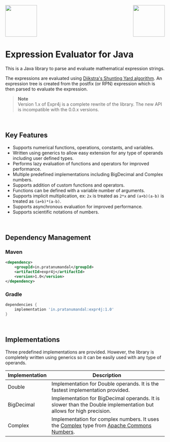 <p>
    <img src="https://raw.githubusercontent.com/prat-man/expr4j/main/images/expr4j-rounded.png" height="100px">
    <img src="https://raw.githubusercontent.com/prat-man/expr4j/main/images/java.png" height="100px" align="right">
</p>

# Expression Evaluator for Java
This is a Java library to parse and evaluate mathematical expression strings.

The expressions are evaluated using [Dijkstra's Shunting Yard algorithm](https://en.wikipedia.org/wiki/Shunting-yard_algorithm). An expression tree is created from the postfix (or RPN) expression which is then parsed to evaluate the expression.

> **Note**<br/>
> Version 1.x of Expr4j is a complete rewrite of the library. The new API is incompatible with the 0.0.x versions.

<br/>

## Key Features
- Supports numerical functions, operations, constants, and variables.
- Written using generics to allow easy extension for any type of operands including user defined types.
- Performs lazy evaluation of functions and operators for improved performance.
- Multiple predefined implementations including BigDecimal and Complex numbers.
- Supports addition of custom functions and operators.
- Functions can be defined with a variable number of arguments.
- Supports implicit multiplication, ex: `2x` is treated as `2*x` and `(a+b)(a-b)` is treated as `(a+b)*(a-b)`.
- Supports asynchronous evaluation for improved performance.
- Supports scientific notations of numbers.

<br/>

## Dependency Management

### Maven
```xml
<dependency>
    <groupId>in.pratanumandal</groupId>
    <artifactId>expr4j</artifactId>
    <version>1.0</version>
</dependency>
```

### Gradle
```gradle
dependencies {
    implementation 'in.pratanumandal:expr4j:1.0'
}
```

<br/>

## Implementations
Three predefined implementations are provided. However, the library is completely written using generics so it can be easily used with any type of operands.

| Implementation | Description                                                                                                                                                                                                                                                                                                           |
|----------------|-----------------------------------------------------------------------------------------------------------------------------------------------------------------------------------------------------------------------------------------------------------------------------------------------------------------------|
| Double         | Implementation for Double operands. It is the fastest implementation provided.                                                                                                                                                                                                                                        |
| BigDecimal     | Implementation for BigDecimal operands. It is slower than the Double implementation but allows for high precision.                                                                                                                                                                                                    |
| Complex        | Implementation for complex numbers. It uses the [Complex](https://commons.apache.org/proper/commons-numbers/commons-numbers-complex/javadocs/api-1.1/org/apache/commons/numbers/complex/Complex.html) type from [Apache Commons Numbers](https://commons.apache.org/proper/commons-numbers/commons-numbers-complex/). |
